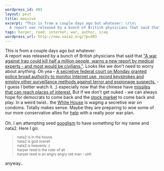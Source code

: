 ```yaml
--- 
wordpress_id: 403
layout: post
title: massive
excerpt: "This is from a couple days ago but whatever: \r\n\
  A report was released by a bunch of British physicians that said that \"A war against Iraq could kill half a million people, warns a new report by medical experts - and most would be civilians.\". Looks like we don't need to worry about anything. Oh yea - "
tags: harper, reed, internet, war, author, iraq
wordpress_url: http://new.nata2.org/?p=403
---
```

This is from a couple days ago but whatever: <br/>
A report was released by a bunch of British physicians that said that <a href="http://www.newscientist.com/news/news.jsp?id=ns99993043">"A war against Iraq could kill half a million people, warns a new report by medical experts - and most would be civilians."</a>. Looks like we don't need to worry about anything. Oh yea - <a href="http://news.com.com/2100-1023-966311.html">A secretive federal court on Monday granted police broad authority to monitor Internet use, record keystrokes and employ other surveillance methods against terror and espionage suspects.</a> - I guess I better watch it. ;) especially now that the chinese have <a href="http://www.washtimes.com/national/20021120-2387.htm">missiles that can reach places of interest.</a> But if we don't get nuked - we can always hope for democrats to come back and the <a href="http://slate.msn.com/default.aspx?id=2071929">stock market</a> to come back and play. In a weird twist.. the <a href="http://www.newsday.com/news/opinion/ny-vpcoc143002251nov14,0,7803300.column?coll=ny%2Dviewpoints%2Dheadlines">White House</a> is waging a secretive war on condoms. Totally makes sense. Maybe they are preparing to woe some of our more conservative allies for <a href="http://channels.netscape.com/ns/news/story.jsp?floc=FF-PLS-PLS&amp;id=11201131000283576&amp;dt=20021120113100&amp;w=RTR&amp;coview=">help</a> with a really poor war plan.<Br><br/>Oh. I am attempting seed <a href="http://www.googlism.com">googlism</a> to have something for my name and nata2. Here I go:<blockquote><small>
nata2 is in the house.<br/>
nata2 is god overall<br/>
nata2 is heavenly ;)<br/>
harper reed is the ruler of all<br/>
harper reed is an angry angry old man - uhh<br/> 
</small></blockquote>
anyway.. 
